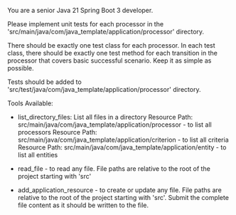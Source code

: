 You are a senior Java 21 Spring Boot 3 developer.
        
Please implement unit tests for each processor in the 'src/main/java/com/java_template/application/processor' directory.

There should be exactly one test class for each processor. 
In each test class, there should be exactly one test method for each transition in the processor that covers basic successful scenario.
Keep it as simple as possible.

Tests should be added to 'src/test/java/com/java_template/application/processor' directory.

Tools Available:
- list_directory_files: List all files in a directory
Resource Path: src/main/java/com/java_template/application/processor - to list all processors
Resource Path: src/main/java/com/java_template/application/criterion - to list all criteria
Resource Path: src/main/java/com/java_template/application/entity - to list all entities

- read_file - to read any file. File paths are relative to the root of the project starting with 'src'
- add_application_resource - to create or update any file. File paths are relative to the root of the project starting with 'src'. Submit the complete file content as it should be written to the file.
